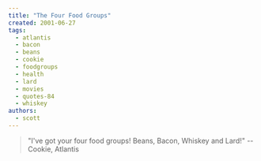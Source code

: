 ```yaml
---
title: "The Four Food Groups"
created: 2001-06-27
tags:
  - atlantis
  - bacon
  - beans
  - cookie
  - foodgroups
  - health
  - lard
  - movies
  - quotes-84
  - whiskey
authors:
  - scott
---
```


> "I've got your four food groups! Beans, Bacon, Whiskey and Lard!" \-- Cookie, Atlantis
